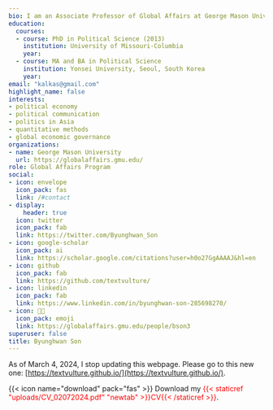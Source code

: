```yaml
---
bio: I am an Associate Professor of Global Affairs at George Mason University (Fairfax, VA).
education:
  courses:
  - course: PhD in Political Science (2013)
    institution: University of Missouri-Columbia
    year:
  - course: MA and BA in Political Science
    institution: Yonsei University, Seoul, South Korea
    year: 
email: "kalkas@gmail.com"
highlight_name: false
interests:
- political economy
- political communication
- politics in Asia
- quantitative methods
- global economic governance
organizations:
- name: George Mason University 
  url: https://globalaffairs.gmu.edu/
role: Global Affairs Program
social:
- icon: envelope
  icon_pack: fas
  link: /#contact
- display:
    header: true
  icon: twitter
  icon_pack: fab
  link: https://twitter.com/Byunghwan_Son
- icon: google-scholar
  icon_pack: ai
  link: https://scholar.google.com/citations?user=h0o27GgAAAAJ&hl=en
- icon: github
  icon_pack: fab
  link: https://github.com/textvulture/
- icon: linkedin
  icon_pack: fab
  link: https://www.linkedin.com/in/byunghwan-son-285698270/
- icon: 👨‍🏫
  icon_pack: emoji
  link: https://globalaffairs.gmu.edu/people/bson3
superuser: false
title: Byunghwan Son
---
```


As of March 4, 2024, I stop updating this webpage. Please go to this new one: [https://textvulture.github.io/](https://textvulture.github.io/).

{{< icon name="download" pack="fas" >}} Download my <span style="color: red;">{{< staticref "uploads/CV_02072024.pdf" "newtab" >}}CV{{< /staticref >}}</span>.
